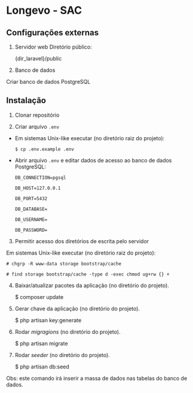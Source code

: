 # Longevo - SAC

## Configurações externas

1. Servidor web
Diretório público:

    {dir_laravel}/public
2. Banco de dados

Criar banco de dados PostgreSQL

## Instalação
1. Clonar repositório

2. Criar arquivo `.env`

- Em sistemas Unix-like executar (no diretório raiz do projeto):

      $ cp .env.example .env

- Abrir arquivo `.env` e editar dados de acesso ao banco de dados PostgreSQL:

      DB_CONNECTION=pgsql
      
      DB_HOST=127.0.0.1
      
      DB_PORT=5432
        
      DB_DATABASE=
      
      DB_USERNAME=
      
      DB_PASSWORD=
3. Permitir acesso dos diretórios de escrita pelo servidor

Em sistemas Unix-like executar (no diretório raiz do projeto):

    # chgrp -R www-data storage bootstrap/cache

    # find storage bootstrap/cache -type d -exec chmod ug+rw {} +

4. Baixar/atualizar pacotes da aplicação (no diretório do projeto).

    $ composer update

5. Gerar chave da aplicação (no diretório do projeto).

    \$ php artisan key:generate

4. Rodar <i>migragions</i> (no diretório do projeto).

    $ php artisan migrate

5. Rodar <i>seeder</i> (no diretório do projeto).

    $ php artisan db:seed

Obs: este comando irá inserir a massa de dados nas tabelas do banco de dados.